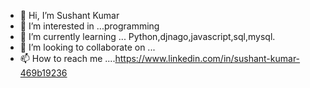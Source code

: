 - 👋 Hi, I’m Sushant Kumar
- 👀 I’m interested in ...programming
- 🌱 I’m currently learning ... Python,djnago,javascript,sql,mysql.
- 💞️ I’m looking to collaborate on ...
- 📫 How to reach me ....https://www.linkedin.com/in/sushant-kumar-469b19236

<!---
sushantsingh24/sushantsingh24 is a ✨ special ✨ repository because its `README.md` (this file) appears on your GitHub profile.
You can click the Preview link to take a look at your changes.
--->
